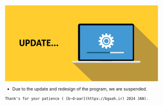 ![img](https://github.com/bdaar/SHIELD/blob/main/UI-UX%2Fupdate.png)

+ Due to the update and redesign of the program, we are suspended.

``` Thank's for your patience ( [b̴d̴aar](https://bgaah.ir) 2024 JAN). ```
